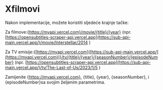 # Xfilmovi

 Nakon implementacije, možete koristiti sljedeće krajnje tačke:

Za filmove:{https://myapi.vercel.com}/movie/{title}/{year}
(npr. [https://opensubtitles-scraper-api.vercel.app](https://sub-api-main.vercel.app/)/movie/Interstellar/2014 )

Za TV emisije:{[https://myapi.vercel.com]([https://sub-api-main.vercel.app/](https://myapi.vercel.com))}/tv/{title}/{year}/{seasonNumber}/{episodeNumber}
(npr. [https://opensubtitles-scraper-api.vercel.app](https://sub-api-main.vercel.app/)/tv/The-Last-of-Us/2023/1/5 )

Zamijenite {https://myapi.vercel.com}, {title}, {year}, {seasonNumber}, i {episodeNumber}sa svojim željenim parametrima.
